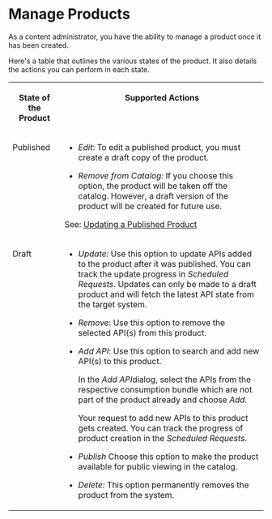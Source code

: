 <!-- loio4dd3d907521d48ef847863e3d79017c6 -->

# Manage Products

As a content administrator, you have the ability to manage a product once it has been created.

Here's a table that outlines the various states of the product. It also details the actions you can perform in each state.


<table>
<tr>
<th valign="top">

State of the Product

</th>
<th valign="top">

Supported Actions

</th>
</tr>
<tr>
<td valign="top">

Published

</td>
<td valign="top">

-   *Edit*: To edit a published product, you must create a draft copy of the product.

-   *Remove from Catalog:* If you choose this option, the product will be taken off the catalog. However, a draft version of the product will be created for future use.


See: [Updating a Published Product](updating-a-published-product-5cc1b23.md)

</td>
</tr>
<tr>
<td valign="top">

Draft

</td>
<td valign="top">

-   *Update:* Use this option to update APIs added to the product after it was published. You can track the update progress in *Scheduled Requests*. Updates can only be made to a draft product and will fetch the latest API state from the target system.

-   *Remove*: Use this option to remove the selected API\(s\) from this product.

-   *Add API*: Use this option to search and add new API\(s\) to this product.

    In the *Add API*dialog, select the APIs from the respective consumption bundle which are not part of the product already and choose *Add*.

    Your request to add new APIs to this product gets created. You can track the progress of product creation in the *Scheduled Requests*.

-   *Publish* Choose this option to make the product available for public viewing in the catalog.

-   *Delete:* This option permanently removes the product from the system.




</td>
</tr>
</table>


